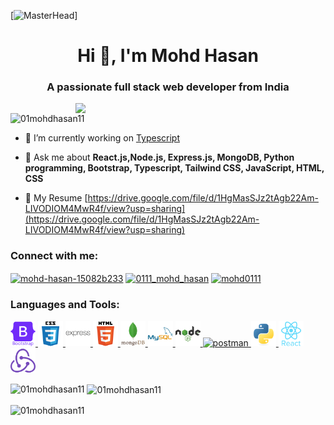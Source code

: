 [![MasterHead](https://zodha.com/assets/images/full-stack-banner.png)]
<h1 align="center">Hi 👋, I'm Mohd Hasan</h1>
<h3 align="center">A passionate full stack web developer from India</h3>
<img align="right" width="400" src="https://encrypted-tbn0.gstatic.com/images?q=tbn:ANd9GcSwWg4Ex7_XL5qwuUr8FF7t20q6-XP_vRyYMQ&s">
<p align="left"> <img src="https://komarev.com/ghpvc/?username=01mohdhasan11&label=Profile%20views&color=0e75b6&style=flat" alt="01mohdhasan11" /> </p>

- 🔭 I’m currently working on [Typescript](https://github.com/01MOHDHASAN11/TypeScript)

- 💬 Ask me about **React.js,Node.js, Express.js, MongoDB, Python programming, Bootstrap, Typescript, Tailwind CSS, JavaScript, HTML, CSS**

- 📄 My Resume [https://drive.google.com/file/d/1HgMasSJz2tAgb22Am-LIVODIOM4MwR4f/view?usp=sharing](https://drive.google.com/file/d/1HgMasSJz2tAgb22Am-LIVODIOM4MwR4f/view?usp=sharing)

<h3 align="left">Connect with me:</h3>
<p align="left">
<a href="https://linkedin.com/in/mohd-hasan-15082b233" target="blank"><img align="center" src="https://raw.githubusercontent.com/rahuldkjain/github-profile-readme-generator/master/src/images/icons/Social/linked-in-alt.svg" alt="mohd-hasan-15082b233" height="30" width="40" /></a>
<a href="https://instagram.com/0111_mohd_hasan" target="blank"><img align="center" src="https://raw.githubusercontent.com/rahuldkjain/github-profile-readme-generator/master/src/images/icons/Social/instagram.svg" alt="0111_mohd_hasan" height="30" width="40" /></a>
<a href="https://www.leetcode.com/mohd0111" target="blank"><img align="center" src="https://raw.githubusercontent.com/rahuldkjain/github-profile-readme-generator/master/src/images/icons/Social/leet-code.svg" alt="mohd0111" height="30" width="40" /></a>
</p>

<h3 align="left">Languages and Tools:</h3>
<p align="left"> <a href="https://getbootstrap.com" target="_blank" rel="noreferrer"> <img src="https://raw.githubusercontent.com/devicons/devicon/master/icons/bootstrap/bootstrap-plain-wordmark.svg" alt="bootstrap" width="40" height="40"/> </a> <a href="https://www.w3schools.com/css/" target="_blank" rel="noreferrer"> <img src="https://raw.githubusercontent.com/devicons/devicon/master/icons/css3/css3-original-wordmark.svg" alt="css3" width="40" height="40"/> </a> <a href="https://expressjs.com" target="_blank" rel="noreferrer"> <img src="https://raw.githubusercontent.com/devicons/devicon/master/icons/express/express-original-wordmark.svg" alt="express" width="40" height="40"/> </a> <a href="https://www.w3.org/html/" target="_blank" rel="noreferrer"> <img src="https://raw.githubusercontent.com/devicons/devicon/master/icons/html5/html5-original-wordmark.svg" alt="html5" width="40" height="40"/> </a> <a href="https://www.mongodb.com/" target="_blank" rel="noreferrer"> <img src="https://raw.githubusercontent.com/devicons/devicon/master/icons/mongodb/mongodb-original-wordmark.svg" alt="mongodb" width="40" height="40"/> </a> <a href="https://www.mysql.com/" target="_blank" rel="noreferrer"> <img src="https://raw.githubusercontent.com/devicons/devicon/master/icons/mysql/mysql-original-wordmark.svg" alt="mysql" width="40" height="40"/> </a> <a href="https://nodejs.org" target="_blank" rel="noreferrer"> <img src="https://raw.githubusercontent.com/devicons/devicon/master/icons/nodejs/nodejs-original-wordmark.svg" alt="nodejs" width="40" height="40"/> </a> <a href="https://postman.com" target="_blank" rel="noreferrer"> <img src="https://www.vectorlogo.zone/logos/getpostman/getpostman-icon.svg" alt="postman" width="40" height="40"/> </a> <a href="https://www.python.org" target="_blank" rel="noreferrer"> <img src="https://raw.githubusercontent.com/devicons/devicon/master/icons/python/python-original.svg" alt="python" width="40" height="40"/> </a> <a href="https://reactjs.org/" target="_blank" rel="noreferrer"> <img src="https://raw.githubusercontent.com/devicons/devicon/master/icons/react/react-original-wordmark.svg" alt="react" width="40" height="40"/> </a> <a href="https://redux.js.org" target="_blank" rel="noreferrer"> <img src="https://raw.githubusercontent.com/devicons/devicon/master/icons/redux/redux-original.svg" alt="redux" width="40" height="40"/> </a> </p>

<p><img align="left" src="https://github-readme-stats.vercel.app/api/top-langs?username=01mohdhasan11&show_icons=true&locale=en&layout=compact" alt="01mohdhasan11" /></p>

<p>&nbsp;<img align="center" src="https://github-readme-stats.vercel.app/api?username=01mohdhasan11&show_icons=true&locale=en" alt="01mohdhasan11" /></p>

<p><img align="center" src="https://github-readme-streak-stats.herokuapp.com/?user=01mohdhasan11&" alt="01mohdhasan11" /></p>

